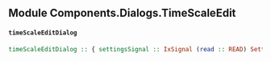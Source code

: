 ## Module Components.Dialogs.TimeScaleEdit

#### `timeScaleEditDialog`

``` purescript
timeScaleEditDialog :: { settingsSignal :: IxSignal (read :: READ) Settings, timeScaleEditQueues :: IOQueues Queue Unit (Maybe TimeScale), timeScaleSignal :: IxSignal (read :: READ) TimeScale } -> ReactElement
```


